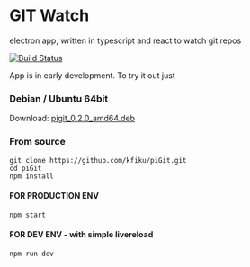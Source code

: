 # GIT Watch
electron app, written in typescript and react to watch git repos

[![Build Status](https://travis-ci.org/kfiku/piGit.svg?branch=master)](https://travis-ci.org/kfiku/piGit)

App is in early development. To try it out just

### Debian / Ubuntu 64bit

Download: [pigit_0.2.0_amd64.deb](https://github.com/kfiku/piGit/releases/download/0.2.0/pigit_0.2.0_amd64.deb)

### From source
```
git clone https://github.com/kfiku/piGit.git
cd piGit
npm install
```

#### FOR PRODUCTION ENV

```
npm start
```


#### FOR DEV ENV - with simple livereload

```
npm run dev
```
